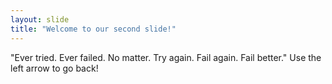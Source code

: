 ```yaml
---
layout: slide
title: "Welcome to our second slide!"
---
```

"Ever tried. Ever failed. No matter. Try again. Fail again. Fail better."
Use the left arrow to go back!
